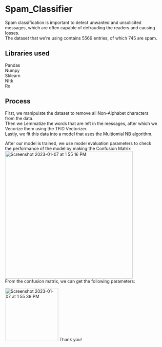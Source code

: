 # Spam_Classifier

Spam classification is important to detect unwanted and unsolicited messages, which are often capable of defrauding the readers and causing losses.     
The dataset that we're using contains 5569 entries, of which 745 are spam.

##  Libraries used  
Pandas    
Numpy   
Sklearn   
Nltk    
Re

##    Process   
First, we manipulate the dataset to remove all Non-Alphabet characters from the data.  
Then we Lemmatize the words that are left in the messages, after which we Vecorize them using the TFID Vectorizer.    
Lastly, we fit this data into a model that uses the Multiomial NB algorithm.      

After our model is trained, we use model evaluation parameters to check the performance of the model by making the Confusion Matrix       
<img width="418" alt="Screenshot 2023-01-07 at 1 55 16 PM" src="https://user-images.githubusercontent.com/72307339/211141299-aabc1e4e-62a4-40f6-9d9c-de536c9efe9c.png">     
From the confusion matrix, we can get the following parameters:   

<img width="174" alt="Screenshot 2023-01-07 at 1 55 39 PM" src="https://user-images.githubusercontent.com/72307339/211141314-6adda181-fa92-44e1-b7ef-615e4ba2e5ec.png">       
Thank you!

